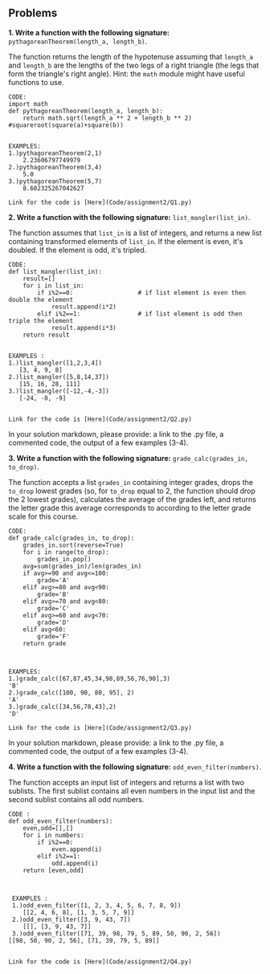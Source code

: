 ## Problems

**1. Write a function with the following signature:** `pythagoreanTheorem(length_a, length_b)`. 

The function returns the length of the hypotenuse assuming that `length_a` and `length_b` are the lengths of the two legs of a right triangle (the legs that form the triangle's right angle). Hint: the `math` module might have useful functions to use.


``` 
CODE:
import math
def pythagoreanTheorem(length_a, length_b):
    return math.sqrt(length_a ** 2 + length_b ** 2)      #squareroot(square(a)+square(b))
    
    
EXAMPLES:
1.)pythagoreanTheorem(2,1)
    2.23606797749979
2.)pythagoreanTheorem(3,4)
    5.0
3.)pythagoreanTheorem(5,7)
    8.602325267042627

Link for the code is [Here](Code/assignment2/Q1.py)

```


**2. Write a function with the following signature:** `list_mangler(list_in)`.

The function assumes that `list_in` is a list of integers, and returns a new list containing transformed elements of `list_in`. If the element is even, it's doubled. If the element is odd, it's tripled.


```
CODE:
def list_mangler(list_in):
    result=[]
    for i in list_in:
        if i%2==0:                  # if list element is even then double the element
            result.append(i*2)
        elif i%2==1:                # if list element is odd then triple the element
            result.append(i*3)
    return result


EXAMPLES :
1.)list_mangler([1,2,3,4])
   [3, 4, 9, 8]
2.)list_mangler([5,8,14,37])
   [15, 16, 28, 111]
3.)list_mangler([-12,-4,-3])
   [-24, -8, -9]


Link for the code is [Here](Code/assignment2/Q2.py)
```
In your solution markdown, please provide: a link to the .py file, a commented code, the output of a few examples (3-4).

**3. Write a function with the following signature:** `grade_calc(grades_in, to_drop)`.

The function accepts a list `grades_in` containing integer grades, drops the `to_drop` lowest grades (so, for `to_drop` equal to 2, the function should drop the 2 lowest grades), calculates the average of the grades left, and returns the letter grade this average corresponds to according to the letter grade scale for this course.


```
CODE:
def grade_calc(grades_in, to_drop):
    grades_in.sort(reverse=True)
    for i in range(to_drop):
        grades_in.pop()
    avg=sum(grades_in)/len(grades_in)
    if avg>=90 and avg<=100:
        grade='A'
    elif avg>=80 and avg<90:
        grade='B'
    elif avg>=70 and avg<80:
        grade='C'
    elif avg>=60 and avg<70:
        grade='D'
    elif avg<60:
        grade='F'
    return grade
    
    
    
EXAMPLES:
1.)grade_calc([67,87,45,34,98,89,56,76,90],3)
'B'
2.)grade_calc([100, 90, 80, 95], 2)
'A'
3.)grade_calc([34,56,78,43],2)
'D'

Link for the code is [Here](Code/assignment2/Q3.py)
```
In your solution markdown, please provide: a link to the .py file, a commented code, the output of a few examples (3-4).


**4. Write a function with the following signature:** `odd_even_filter(numbers)`.

The function accepts an input list of integers and returns a list with two sublists. The first sublist contains all even numbers in the input list and the second sublist contains all odd numbers.

```
CODE :
def odd_even_filter(numbers):
    even,odd=[],[]
    for i in numbers:
        if i%2==0:
            even.append(i)
        elif i%2==1:
            odd.append(i)
    return [even,odd]
    
    
    
 EXAMPLES :
 1.)odd_even_filter([1, 2, 3, 4, 5, 6, 7, 8, 9])
    [[2, 4, 6, 8], [1, 3, 5, 7, 9]]
 2.)odd_even_filter([3, 9, 43, 7])
    [[], [3, 9, 43, 7]]
 3.)odd_even_filter([71, 39, 98, 79, 5, 89, 50, 90, 2, 56])
[[98, 50, 90, 2, 56], [71, 39, 79, 5, 89]]


Link for the code is [Here](Code/assignment2/Q4.py)
```
